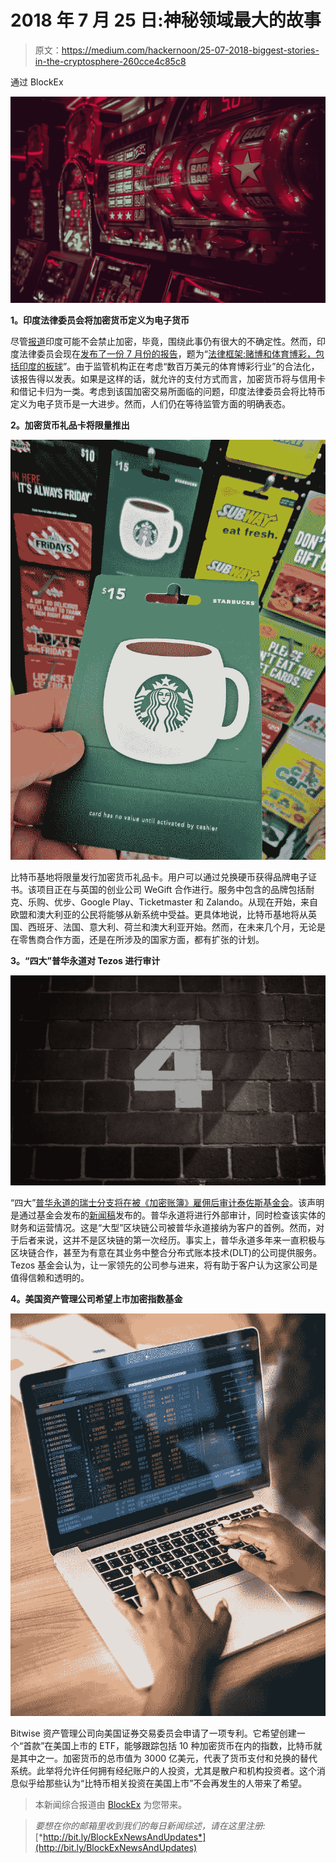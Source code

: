 # 2018 年 7 月 25 日:神秘领域最大的故事

> 原文：<https://medium.com/hackernoon/25-07-2018-biggest-stories-in-the-cryptosphere-260cce4c85c8>

通过 BlockEx

![](img/e34554509d877f374bb5dfb83f392829.png)

**1。印度法律委员会将加密货币定义为电子货币**

尽管[报道](https://hackernoon.com/12-07-2018-biggest-stories-in-the-cryptosphere-dea952c9d880)印度可能不会禁止加密，毕竟，围绕此事仍有很大的不确定性。然而，印度法律委员会现在[发布了一份 7 月份的报告](https://www.ccn.com/indian-law-commission-recognizes-cryptocurrency-as-an-electronic-payment-report/)，题为“[法律框架:赌博和体育博彩，包括印度的板球](http://lawcommissionofindia.nic.in/reports/Report276.pdf)”。由于监管机构正在考虑“数百万美元的体育博彩行业”的合法化，该报告得以发表。如果是这样的话，就允许的支付方式而言，加密货币将与信用卡和借记卡归为一类。考虑到该国加密交易所面临的问题，印度法律委员会将比特币定义为电子货币是一大进步。然而，人们仍在等待监管方面的明确表态。

**2。加密货币礼品卡将限量推出**

![](img/27ac33eca0b953834a7249547d8777a0.png)

比特币基地将限量发行加密货币礼品卡。用户可以通过兑换硬币获得品牌电子证书。该项目正在与英国的创业公司 WeGift 合作进行。服务中包含的品牌包括耐克、乐购、优步、Google Play、Ticketmaster 和 Zalando。从现在开始，来自欧盟和澳大利亚的公民将能够从新系统中受益。更具体地说，比特币基地将从英国、西班牙、法国、意大利、荷兰和澳大利亚开始。然而，在未来几个月，无论是在零售商合作方面，还是在所涉及的国家方面，都有扩张的计划。

**3。“四大”普华永道对 Tezos 进行审计**

![](img/fb08ef7959a36490d04208b72fc2f89e.png)

“四大”[普华永道的瑞士分支将在被《加密账簿》雇佣后审计泰佐斯基金会](https://www.coindesk.com/tezos-hires-big-four-firm-pwc-to-conduct-external-audit/)。该声明是通过基金会发布的[新闻稿](http://tezosfoundation.ch/news/tezos-foundationnames-pwc-switzerland/)发布的。普华永道将进行外部审计，同时检查该实体的财务和运营情况。这是“大型”区块链公司被普华永道接纳为客户的首例。然而，对于后者来说，这并不是区块链的第一次经历。事实上，普华永道多年来一直积极与区块链合作，甚至为有意在其业务中整合分布式账本技术(DLT)的公司提供服务。Tezos 基金会认为，让一家领先的公司参与进来，将有助于客户认为这家公司是值得信赖和透明的。

**4。美国资产管理公司希望上市加密指数基金**

![](img/6e40276e78afd0cc86afb4d7c070cffc.png)

Bitwise 资产管理公司向美国证券交易委员会申请了一项专利。它希望创建一个“首款”在美国上市的 ETF，能够跟踪包括 10 种加密货币在内的指数，比特币就是其中之一。加密货币的总市值为 3000 亿美元，代表了货币支付和兑换的替代系统。此举将允许任何拥有经纪账户的人投资，尤其是散户和机构投资者。这个消息似乎给那些认为“比特币相关投资在美国上市”不会再发生的人带来了希望。

> 本新闻综合报道由 [BlockEx](http://bit.ly/BlockEx_) 为您带来。

> *要想在你的邮箱里收到我们的每日新闻综述，请在这里注册:*[*http://bit.ly/BlockExNewsAndUpdates*](http://bit.ly/BlockExNewsAndUpdates)